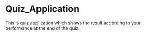 # Quiz_Application
This is quiz application which shows the result according to your performance at the end of the quiz.
